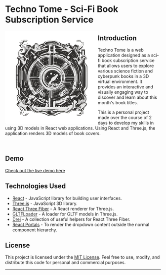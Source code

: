 # Techno Tome - Sci-Fi Book Subscription Service

<img align="left" width="300" height="300" src="./src/images/TechnoTomeLogo.png">

## Introduction

Techno Tome is a web application designed as a sci-fi book subscription service that allows users to explore various science fiction and cyberpunk books in a 3D virtual environment. It provides an interactive and visually engaging way to discover and learn about this month's book titles.

This is a personal project made over the course of 2 days to develop my skills in using 3D models in React web applications. Using React and Three.js, the application renders 3D models of book covers.

<br>

## Demo

[Check out the live demo here](https://prontopablo.github.io/TechnoTome/)


## Technologies Used

- [React](https://reactjs.org/) - JavaScript library for building user interfaces.
- [Three.js](https://threejs.org/) - JavaScript 3D library.
- [React Three Fiber](https://docs.pmnd.rs/react-three-fiber/getting-started/introduction) - A React renderer for Three.js.
- [GLTFLoader](https://threejs.org/docs/#examples/en/loaders/GLTFLoader) - A loader for GLTF models in Three.js.
- [Drei](https://drei.pmnd.rs/) - A collection of useful helpers for React Three Fiber.
- [React Portals](https://reactjs.org/docs/portals.html) - To render the dropdown content outside the normal component hierarchy.

## License

This project is licensed under the [MIT License](LICENSE). Feel free to use, modify, and distribute this code for personal and commercial purposes.

---
